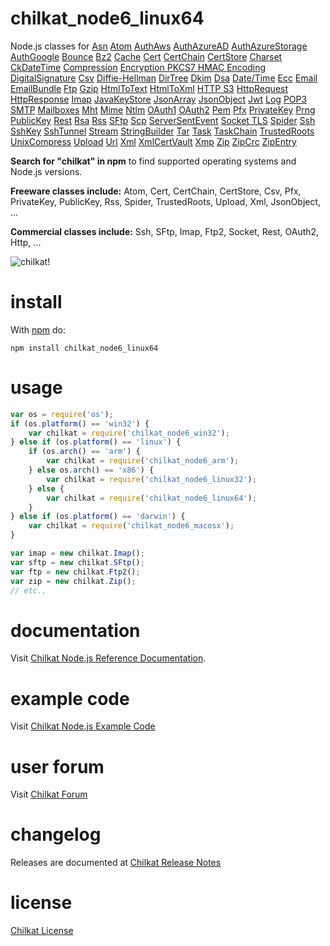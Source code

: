 # chilkat_node6_linux64

Node.js classes for [Asn](http://www.chilkatsoft.com/refdoc/nodejsAsnRef.html) [Atom](http://www.chilkatsoft.com/refdoc/nodejsAtomRef.html) [AuthAws](http://www.chilkatsoft.com/refdoc/nodejsAuthAwsRef.html) [AuthAzureAD](http://www.chilkatsoft.com/refdoc/nodejsAuthAzureADRef.html) [AuthAzureStorage](http://www.chilkatsoft.com/refdoc/nodejsAuthAzureStorageRef.html) [AuthGoogle](http://www.chilkatsoft.com/refdoc/nodejsAuthGoogleRef.html) [Bounce](http://www.chilkatsoft.com/refdoc/nodejsBounceRef.html) [Bz2](http://www.chilkatsoft.com/refdoc/nodejsBz2Ref.html) [Cache](http://www.chilkatsoft.com/refdoc/nodejsCacheRef.html) [Cert](http://www.chilkatsoft.com/refdoc/nodejsCertRef.html) [CertChain](http://www.chilkatsoft.com/refdoc/nodejsCertChainRef.html) [CertStore](http://www.chilkatsoft.com/refdoc/nodejsCertStoreRef.html) [Charset](http://www.chilkatsoft.com/refdoc/nodejsCharsetRef.html) [CkDateTime](http://www.chilkatsoft.com/refdoc/nodejsCkDateTimeRef.html) [Compression](http://www.chilkatsoft.com/refdoc/nodejsCompressionRef.html) [Encryption PKCS7 HMAC Encoding DigitalSignature](http://www.chilkatsoft.com/refdoc/nodejsCrypt2Ref.html) [Csv](http://www.chilkatsoft.com/refdoc/nodejsCsvRef.html) [Diffie-Hellman](http://www.chilkatsoft.com/refdoc/nodejsDhRef.html) [DirTree](http://www.chilkatsoft.com/refdoc/nodejsDirTreeRef.html) [Dkim](http://www.chilkatsoft.com/refdoc/nodejsDkimRef.html) [Dsa](http://www.chilkatsoft.com/refdoc/nodejsDsaRef.html) [Date/Time](http://www.chilkatsoft.com/refdoc/nodejsDtObjRef.html) [Ecc](http://www.chilkatsoft.com/refdoc/nodejsEccRef.html) [Email](http://www.chilkatsoft.com/refdoc/nodejsEmailRef.html) [EmailBundle](http://www.chilkatsoft.com/refdoc/nodejsEmailBundleRef.html) [Ftp](http://www.chilkatsoft.com/refdoc/nodejsFtp2Ref.html) [Gzip](http://www.chilkatsoft.com/refdoc/nodejsGzipRef.html) [HtmlToText](http://www.chilkatsoft.com/refdoc/nodejsHtmlToTextRef.html) [HtmlToXml](http://www.chilkatsoft.com/refdoc/nodejsHtmlToXmlRef.html) [HTTP S3](http://www.chilkatsoft.com/refdoc/nodejsHttpRef.html) [HttpRequest](http://www.chilkatsoft.com/refdoc/nodejsHttpRequestRef.html) [HttpResponse](http://www.chilkatsoft.com/refdoc/nodejsHttpResponseRef.html) [Imap](http://www.chilkatsoft.com/refdoc/nodejsImapRef.html) [JavaKeyStore](http://www.chilkatsoft.com/refdoc/nodejsJavaKeyStoreRef.html) [JsonArray](http://www.chilkatsoft.com/refdoc/nodejsJsonArrayRef.html) [JsonObject](http://www.chilkatsoft.com/refdoc/nodejsJsonObjectRef.html) [Jwt](http://www.chilkatsoft.com/refdoc/nodejsJwtRef.html) [Log](http://www.chilkatsoft.com/refdoc/nodejsLogRef.html) [POP3 SMTP](http://www.chilkatsoft.com/refdoc/nodejsMailManRef.html) [Mailboxes](http://www.chilkatsoft.com/refdoc/nodejsMailboxesRef.html) [Mht](http://www.chilkatsoft.com/refdoc/nodejsMhtRef.html) [Mime](http://www.chilkatsoft.com/refdoc/nodejsMimeRef.html) [Ntlm](http://www.chilkatsoft.com/refdoc/nodejsNtlmRef.html) [OAuth1](http://www.chilkatsoft.com/refdoc/nodejsOAuth1Ref.html) [OAuth2](http://www.chilkatsoft.com/refdoc/nodejsOAuth2Ref.html) [Pem](http://www.chilkatsoft.com/refdoc/nodejsPemRef.html) [Pfx](http://www.chilkatsoft.com/refdoc/nodejsPfxRef.html) [PrivateKey](http://www.chilkatsoft.com/refdoc/nodejsPrivateKeyRef.html) [Prng](http://www.chilkatsoft.com/refdoc/nodejsPrngRef.html) [PublicKey](http://www.chilkatsoft.com/refdoc/nodejsPublicKeyRef.html) [Rest](http://www.chilkatsoft.com/refdoc/nodejsRestRef.html) [Rsa](http://www.chilkatsoft.com/refdoc/nodejsRsaRef.html) [Rss](http://www.chilkatsoft.com/refdoc/nodejsRssRef.html) [SFtp](http://www.chilkatsoft.com/refdoc/nodejsSFtpRef.html) [Scp](http://www.chilkatsoft.com/refdoc/nodejsScpRef.html) [ServerSentEvent](http://www.chilkatsoft.com/refdoc/nodejsServerSentEventRef.html) [Socket TLS](http://www.chilkatsoft.com/refdoc/nodejsSocketRef.html) [Spider](http://www.chilkatsoft.com/refdoc/nodejsSpiderRef.html) [Ssh](http://www.chilkatsoft.com/refdoc/nodejsSshRef.html) [SshKey](http://www.chilkatsoft.com/refdoc/nodejsSshKeyRef.html) [SshTunnel](http://www.chilkatsoft.com/refdoc/nodejsSshTunnelRef.html) [Stream](http://www.chilkatsoft.com/refdoc/nodejsStreamRef.html) [StringBuilder](http://www.chilkatsoft.com/refdoc/nodejsStringBuilderRef.html) [Tar](http://www.chilkatsoft.com/refdoc/nodejsTarRef.html) [Task](http://www.chilkatsoft.com/refdoc/nodejsTaskRef.html) [TaskChain](http://www.chilkatsoft.com/refdoc/nodejsTaskChainRef.html) [TrustedRoots](http://www.chilkatsoft.com/refdoc/nodejsTrustedRootsRef.html) [UnixCompress](http://www.chilkatsoft.com/refdoc/nodejsUnixCompressRef.html) [Upload](http://www.chilkatsoft.com/refdoc/nodejsUploadRef.html) [Url](http://www.chilkatsoft.com/refdoc/nodejsUrlRef.html) [Xml](http://www.chilkatsoft.com/refdoc/nodejsXmlRef.html) [XmlCertVault](http://www.chilkatsoft.com/refdoc/nodejsXmlCertVaultRef.html) [Xmp](http://www.chilkatsoft.com/refdoc/nodejsXmpRef.html) [Zip](http://www.chilkatsoft.com/refdoc/nodejsZipRef.html) [ZipCrc](http://www.chilkatsoft.com/refdoc/nodejsZipCrcRef.html) [ZipEntry](http://www.chilkatsoft.com/refdoc/nodejsZipEntryRef.html)    

**Search for "chilkat" in npm** to find supported operating systems and Node.js versions.

**Freeware classes include:** Atom, Cert, CertChain, CertStore, Csv, Pfx, PrivateKey, PublicKey, Rss, Spider, TrustedRoots, Upload, Xml, JsonObject, ...

**Commercial classes include:** Ssh, SFtp, Imap, Ftp2, Socket, Rest, OAuth2, Http, ...

![chilkat!](http://www.chilkatsoft.com/images/dudeNpm.jpg)

# install

With [npm](http://npmjs.org) do:

```
npm install chilkat_node6_linux64
```

# usage
```js
var os = require('os');
if (os.platform() == 'win32') {  
    var chilkat = require('chilkat_node6_win32'); 
} else if (os.platform() == 'linux') {
	if (os.arch() == 'arm') {
		var chilkat = require('chilkat_node6_arm');
	} else os.arch() == 'x86') {
		var chilkat = require('chilkat_node6_linux32');
	} else {
		var chilkat = require('chilkat_node6_linux64');
    }
} else if (os.platform() == 'darwin') {
	var chilkat = require('chilkat_node6_macosx');
}

var imap = new chilkat.Imap();
var sftp = new chilkat.SFtp();
var ftp = new chilkat.Ftp2();
var zip = new chilkat.Zip();
// etc..

```

# documentation

Visit [Chilkat Node.js Reference Documentation](http://www.chilkatsoft.com/refdoc/nodejs.asp).

# example code

Visit [Chilkat Node.js Example Code](http://www.example-code.com/nodejs/default.asp) 

# user forum

Visit [Chilkat Forum](http://www.chilkatforum.com/) 

# changelog

Releases are documented at 
[Chilkat Release Notes](http://www.cknotes.com/category/release-notes/)

# license

[Chilkat License](http://www.chilkatsoft.com/licensingExplained.asp)
